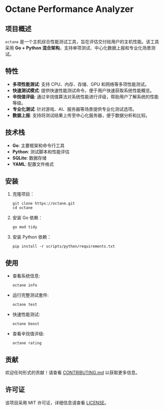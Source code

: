 # Octane Performance Analyzer

## 项目概述
`octane` 是一个主机综合性能测试工具，旨在评估交付给用户的主机性能。该工具采用 **Go + Python 混合架构**，支持单项测试、中心化数据上报和专业化场景测试。

## 特性
- **多项性能测试**: 支持 CPU、内存、存储、GPU 和网络等多项性能测试。
- **快速测试模式**: 提供快速性能测试命令，便于用户快速获取系统性能概览。
- **辛烷值评级**: 通过辛烷值算法对系统性能进行评级，帮助用户了解系统的性能等级。
- **专业化测试**: 针对游戏、AI、服务器等场景提供专业化测试选项。
- **数据上报**: 支持将测试结果上传至中心化服务器，便于数据分析和比较。

## 技术栈
- **Go**: 主要框架和命令行工具
- **Python**: 测试脚本和性能评估
- **SQLite**: 数据存储
- **YAML**: 配置文件格式

## 安装
1. 克隆项目：
   ```
   git clone https://octane.git
   cd octane
   ```
2. 安装 Go 依赖：
   ```
   go mod tidy
   ```
3. 安装 Python 依赖：
   ```
   pip install -r scripts/python/requirements.txt
   ```

## 使用
- 查看系统信息:
  ```
  octane info
  ```
- 运行完整测试套件:
  ```
  octane test
  ```
- 快速性能测试:
  ```
  octane boost
  ```
- 查看辛烷值评级:
  ```
  octane rating
  ```

## 贡献
欢迎任何形式的贡献！请查看 [CONTRIBUTING.md](docs/CONTRIBUTING.md) 以获取更多信息。

## 许可证
该项目采用 MIT 许可证，详细信息请查看 [LICENSE](LICENSE)。
